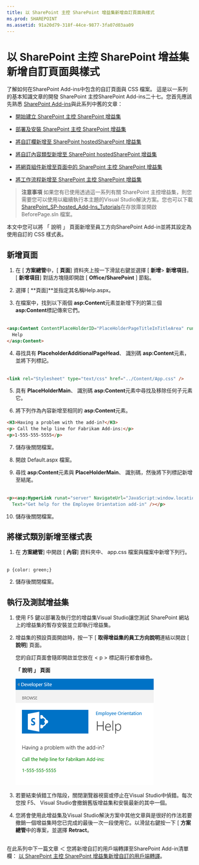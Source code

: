 ```yaml
---
title: 以 SharePoint 主控 SharePoint 增益集新增自訂頁面與樣式
ms.prod: SHAREPOINT
ms.assetid: 91a20d79-318f-44ce-9877-3fa07d03aa09
---
```



# 以 SharePoint 主控 SharePoint 增益集新增自訂頁面與樣式
了解如何在SharePoint Add-ins中包含的自訂頁面與 CSS 檔案。
這是以一系列的基本知識文章的開發 SharePoint 主控SharePoint Add-ins二十七。您首先應該先熟悉 [SharePoint Add-ins](sharepoint-add-ins.md)與此系列中舊的文章：
  
    
    


-  [開始建立 SharePoint 主控 SharePoint 增益集](get-started-creating-sharepoint-hosted-sharepoint-add-ins.md)
    
  
-  [部署及安裝 SharePoint 主控 SharePoint 增益集](deploy-and-install-a-sharepoint-hosted-sharepoint-add-in.md)
    
  
-  [將自訂欄新增至 SharePoint hostedSharePoint 增益集](add-custom-columns-to-a-sharepoint-hostedsharepoint-add-in.md)
    
  
-  [將自訂內容類型新增至 SharePoint hostedSharePoint 增益集](add-a-custom-content-type-to-a-sharepoint-hostedsharepoint-add-in.md)
    
  
-  [將網頁組件新增至頁面中的 SharePoint 主控 SharePoint 增益集](add-a-web-part-to-a-page-in-a-sharepoint-hosted-sharepoint-add-in.md)
    
  
-  [將工作流程新增至 SharePoint 主控 SharePoint 增益集](add-a-workflow-to-a-sharepoint-hosted-sharepoint-add-in.md)
    
  

> **注意事項**
> 如果您有已使用透過這一系列有關 SharePoint 主控增益集，則您需要您可以使用以繼續執行本主題的Visual Studio解決方案。您也可以下載 [SharePoint_SP-hosted_Add-Ins_Tutorials](https://github.com/OfficeDev/SharePoint_SP-hosted_Add-Ins_Tutorials)在存放庫並開啟 BeforePage.sln 檔案。
  
    
    

本文中您可以將 「 說明 」 頁面新增至員工方向SharePoint Add-in並將其設定為使用自訂的 CSS 樣式表。
## 新增頁面


1. 在 [ **方案總管**中，[ **頁面**] 資料夾上按一下滑鼠右鍵並選擇 [ **新增**> **新增項目**。[ **新增項目**] 對話方塊隨即開啟 [ **Office/SharePoint** ] 節點。
    
  
2. 選擇 [ **頁面]**並指定其名稱Help.aspx。
    
  
3. 在檔案中，找到以下兩個 **asp:Content**元素並新增下列的第三個 **asp:Content**標記傳來它們。
    
  ```HTML
  
<asp:Content ContentPlaceHolderID="PlaceHolderPageTitleInTitleArea" runat="server">
    Help
</asp:Content> 
  ```

4. 尋找具有 **PlaceholderAdditionalPageHead**、 識別碼 **asp:Content**元素，並將下列標記。
    
  ```HTML
  
<link rel="Stylesheet" type="text/css" href="../Content/App.css" />
  ```

5. 具有 **PlaceHolderMain**、 識別碼 **asp:Content**元素中尋找及移除任何子元素它。
    
  
6. 將下列作為內容新增至相同的 **asp:Content**元素。
    
  ```HTML
  <H3>Having a problem with the add-in?</H3>
<p> Call the help line for Fabrikam Add-ins:</p>
<p>1-555-555-5555</p>
  ```

7. 儲存後關閉檔案。
    
  
8. 開啟 Default.aspx 檔案。
    
  
9. 尋找 **asp:Content**元素與 **PlaceHolderMain**、 識別碼，然後將下列標記新增至結尾。
    
  ```HTML
  
<p><asp:HyperLink runat="server" NavigateUrl="JavaScript:window.location = _spPageContextInfo.webAbsoluteUrl + '/Pages/Help.aspx';"
    Text="Get help for the Employee Orientation add-in" /></p>

  ```

10. 儲存後關閉檔案。
    
  

## 將樣式類別新增至樣式表


  
    
    

1. 在 **方案總管**] 中開啟 [ **內容**] 資料夾中、 app.css 檔案與檔案中新增下列行。
    
  ```
  
p {color: green;}
  ```

2. 儲存後關閉檔案。
    
  

## 執行及測試增益集


  
    
    

1. 使用 F5 鍵以部署及執行您的增益集Visual Studio讓您測試 SharePoint 網站上的增益集的暫存安裝並立即執行增益集。
    
  
2. 增益集的預設頁面開啟時，按一下 [ **取得增益集的員工方向說明**連結以開啟 [ **說明**] 頁面。
    
    您的自訂頁面會隨即開啟並您放在 < p > 標記兩行都會綠色。
    

   **「 說明 」 頁面**

  

     ![標題為 [說明] 的 SharePoint 頁面。標頭行為黑色，後接兩個綠色文字行。](images/2df51ab0-5b24-4a37-8b6a-6e95dbb1aeaa.PNG)
  

    
    
  
3. 若要結束偵錯工作階段，關閉瀏覽器視窗或停止在Visual Studio中偵錯。每次您按 F5、 Visual Studio會撤銷舊版增益集和安裝最新的其中一個。
    
  
4. 您將會使用此增益集及Visual Studio解決方案中其他文章與是很好的作法若要撤銷一個增益集時您已完成的最後一次一段使用它。以滑鼠右鍵按一下 [ **方案總管**中的專案，並選擇 **Retract**。
    
  

## 
<a name="Nextsteps"> </a>

在此系列中下一篇文章 ＜ 您將新增自訂的用戶端轉譯至SharePoint Add-in清單欄：  [以 SharePoint 主控 SharePoint 增益集新增自訂的用戶端轉譯](add-custom-client-side-rendering-to-a-sharepoint-hosted-sharepoint-add-in.md)。
  
    
    

